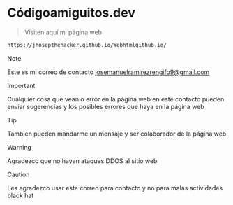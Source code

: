 # Códigoamiguitos.dev

> Visiten aquí mi página web
```bash
https://jhosepthehacker.github.io/Webhtmlgithub.io/
```
>[!NOTE]
>Este es mi correo de contacto josemanuelramirezrengifo9@gmail.com

>[!IMPORTANT]
>Cualquier cosa que vean o error en la página web en este contacto pueden enviar sugerencias y los posibles errores que haya en la página web

>[!TIP]
>También pueden mandarme un mensaje y ser colaborador de la página web

>[!WARNING]
>Agradezco que no hayan ataques DDOS al sitio web

>[!CAUTION]
>Les agradezco usar este correo para contacto y no para malas actividades black hat
